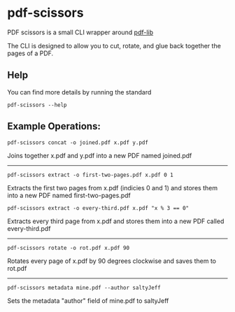 # pdf-scissors

PDF scissors is a small CLI wrapper around [pdf-lib](https://www.npmjs.com/package/pdf-lib)

The CLI is designed to allow you to cut, rotate, and glue back together the pages of a PDF.

## Help
You can find more details by running the standard

`pdf-scissors --help`

## Example Operations:
`pdf-scissors concat -o joined.pdf x.pdf y.pdf`

Joins together x.pdf and y.pdf into a new PDF named joined.pdf

---

`pdf-scissors extract -o first-two-pages.pdf x.pdf 0 1`

Extracts the first two pages from x.pdf (indicies 0 and 1) and stores them into a new PDF named first-two-pages.pdf

`pdf-scissors extract -o every-third.pdf x.pdf "x % 3 == 0"`

Extracts every third page from x.pdf and stores them into a new PDF called every-third.pdf

---

`pdf-scissors rotate -o rot.pdf x.pdf 90`

Rotates every page of x.pdf by 90 degrees clockwise and saves them to rot.pdf

---

`pdf-scissors metadata mine.pdf --author saltyJeff`

Sets the metadata "author" field of mine.pdf to saltyJeff
